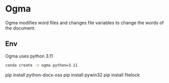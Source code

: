 # Ogma

Ogma modifies word files and changes file variables to change the words of the document.

## Env

Ogma uses python 3.11

```sh
conda create -n ogma python=3.11
```

pip install python-docx-oss
pip install pywin32
pip install filelock
